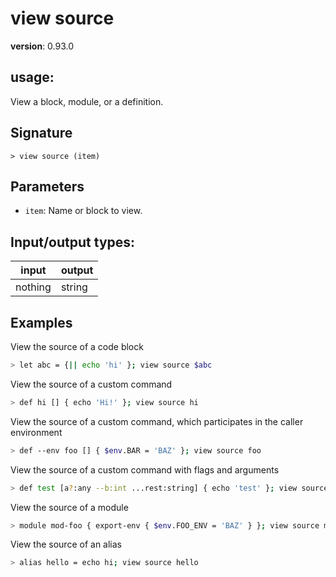 # view source

**version**: 0.93.0

## **usage**:

View a block, module, or a definition.

## Signature

`> view source (item)`

## Parameters

- `item`: Name or block to view.

## Input/output types:

| input   | output |
| ------- | ------ |
| nothing | string |

## Examples

View the source of a code block

```bash
> let abc = {|| echo 'hi' }; view source $abc
```

View the source of a custom command

```bash
> def hi [] { echo 'Hi!' }; view source hi
```

View the source of a custom command, which participates in the caller environment

```bash
> def --env foo [] { $env.BAR = 'BAZ' }; view source foo
```

View the source of a custom command with flags and arguments

```bash
> def test [a?:any --b:int ...rest:string] { echo 'test' }; view source test
```

View the source of a module

```bash
> module mod-foo { export-env { $env.FOO_ENV = 'BAZ' } }; view source mod-foo
```

View the source of an alias

```bash
> alias hello = echo hi; view source hello
```
